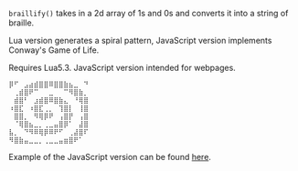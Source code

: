 `braillify()` takes in a 2d array of 1s and 0s and converts it into a string of braille.

Lua version generates a spiral pattern, JavaScript version implements Conway's Game of Life.

Requires Lua5.3. JavaScript version intended for webpages.
```
⡿⠋⠀⣠⣴⣾⣿⣿⠿⣿⣿⣷⣦⣀⠀⠙
⠀⢀⣾⣿⠟⠉⠀⠀⣀⠀⠀⠉⠻⣿⣷⡀
⠀⣾⣿⠃⠀⣰⣾⣿⠿⣿⣷⣄⠀⠘⢿⣿
⠰⣿⣏⠀⠰⣿⣏⢀⡀⠀⢹⣿⡇⠀⢸⣿
⠀⣿⣿⡀⠀⠻⢿⡿⠟⠀⢠⣿⡟⠀⢠⣿
⠀⠈⢿⣿⣦⣀⡀⢀⣀⣤⣿⡿⠁⠀⣼⣿
⣧⡀⠀⠙⠻⠿⢿⡿⠿⠟⠋⠀⢀⣼⣿⠏
⠻⣿⣷⣤⣀⣀⡀⢀⣀⣀⣤⣶⣿⠟⠁⠀
```

Example of the JavaScript version can be found [here](https://adrian-alberto.github.io).
